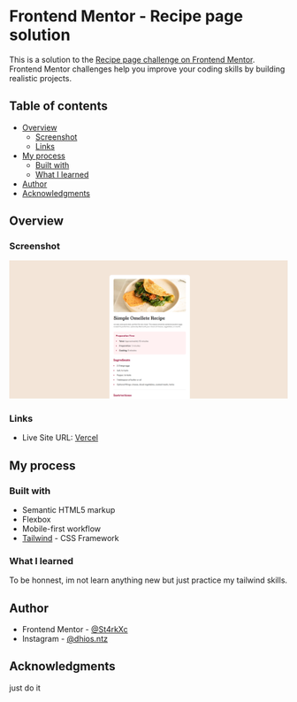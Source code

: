 # Frontend Mentor - Recipe page solution

This is a solution to the [Recipe page challenge on Frontend Mentor](https://www.frontendmentor.io/challenges/recipe-page-KiTsR8QQKm). Frontend Mentor challenges help you improve your coding skills by building realistic projects. 

## Table of contents

- [Overview](#overview)
  - [Screenshot](#screenshot)
  - [Links](#links)
- [My process](#my-process)
  - [Built with](#built-with)
  - [What I learned](#what-i-learned)
- [Author](#author)
- [Acknowledgments](#acknowledgments)

## Overview

### Screenshot

![](./screenshot/image.png)

### Links

- Live Site URL: [Vercel](https://fementor-recipe.vercel.app/)

## My process
### Built with
- Semantic HTML5 markup
- Flexbox
- Mobile-first workflow
- [Tailwind](https://tailwindcss.com/) - CSS Framework

### What I learned

To be honnest, im not learn anything new but just practice my tailwind skills.


## Author

- Frontend Mentor - [@St4rkXc](https://www.frontendmentor.io/profile/St4rkXc)
- Instagram - [@dhios.ntz](https://www.instagram.com/dhios.ntz/)

## Acknowledgments

just do it
